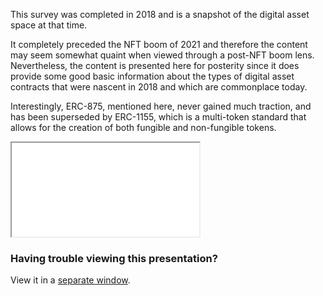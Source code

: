 This survey was completed in 2018 and is a snapshot of the digital asset space at that time. 

It completely preceded the NFT boom of 2021 and therefore the content may seem somewhat quaint when viewed through a 
post-NFT boom lens. Nevertheless, the content is presented here for posterity since it does provide some good basic 
information about the types of digital asset contracts that were nascent in 2018 and which are commonplace today.
          
Interestingly, ERC-875, mentioned here, never gained much traction, and has been superseded by ERC-1155, which is a 
multi-token standard that allows for the creation of both fungible and non-fungible tokens.

<iframe class="tlu-iframe" src="/images/digital-assets/nft-landscape-1/PITCHME.html"></iframe>

### Having trouble viewing this presentation?

View it in a [separate window](/images/digital-assets/nft-landscape-1/PITCHME.html).
